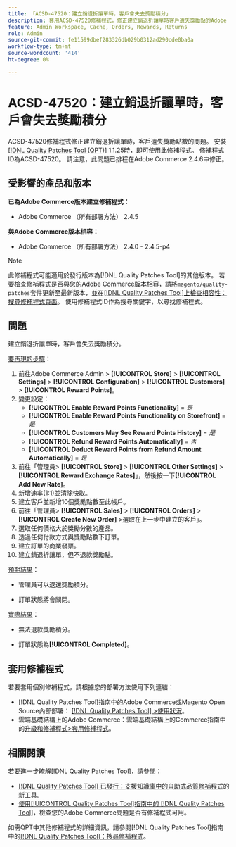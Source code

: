 ```yaml
---
title: 「ACSD-47520：建立銷退折讓單時，客戶會失去獎勵積分」
description: 套用ACSD-47520修補程式，修正建立銷退折讓單時客戶遺失獎勵點的Adobe Commerce問題。
feature: Admin Workspace, Cache, Orders, Rewards, Returns
role: Admin
source-git-commit: fe11599dbef283326db029b0312ad290cde0ba0a
workflow-type: tm+mt
source-wordcount: '414'
ht-degree: 0%

---
```


# ACSD-47520：建立銷退折讓單時，客戶會失去獎勵積分

ACSD-47520修補程式修正建立銷退折讓單時，客戶遺失獎勵點數的問題。 安裝[[!DNL Quality Patches Tool (QPT)]](https://experienceleague.adobe.com/en/docs/commerce-knowledge-base/kb/announcements/commerce-announcements/magento-quality-patches-released-new-tool-to-self-serve-quality-patches) 1.1.25時，即可使用此修補程式。 修補程式ID為ACSD-47520。 請注意，此問題已排程在Adobe Commerce 2.4.6中修正。

## 受影響的產品和版本

**已為Adobe Commerce版本建立修補程式：**
* Adobe Commerce （所有部署方法） 2.4.5

**與Adobe Commerce版本相容：**
* Adobe Commerce （所有部署方法） 2.4.0 - 2.4.5-p4

>[!NOTE]
>
>此修補程式可能適用於發行版本為[!DNL Quality Patches Tool]的其他版本。 若要檢查修補程式是否與您的Adobe Commerce版本相容，請將`magento/quality-patches`套件更新至最新版本，並在[[!DNL Quality Patches Tool]上檢查相容性：搜尋修補程式頁面](https://experienceleague.adobe.com/tools/commerce-quality-patches/index.html)。 使用修補程式ID作為搜尋關鍵字，以尋找修補程式。

## 問題

建立銷退折讓單時，客戶會失去獎勵積分。

<u>要再現的步驟</u>：

1. 前往Adobe Commerce Admin > **[!UICONTROL Store]** > **[!UICONTROL Settings]** > **[!UICONTROL Configuration]** > **[!UICONTROL Customers]** > **[!UICONTROL Reward Points]**。
1. 變更設定：
   * **[!UICONTROL Enable Reward Points Functionality]** = _是_
   * **[!UICONTROL Enable Reward Points Functionality on Storefront]** = _是_
   * **[!UICONTROL Customers May See Reward Points History]** = _是_
   * **[!UICONTROL Refund Reward Points Automatically]** = _否_
   * **[!UICONTROL Deduct Reward Points from Refund Amount Automatically]** = _是_
1. 前往「管理員> **[!UICONTROL Store]** > **[!UICONTROL Other Settings]** > **[!UICONTROL Reward Exchange Rates]**」，然後按一下&#x200B;**[!UICONTROL Add New Rate]**。
1. 新增速率(1:1)並清除快取。
1. 建立客戶並新增10個獎勵點數至此帳戶。
1. 前往「管理員> **[!UICONTROL Sales]** > **[!UICONTROL Orders]** > **[!UICONTROL Create New Order]** >選取在上一步中建立的客戶」。
1. 選取任何價格大於獎勵分數的產品。
1. 透過任何付款方式與獎勵點數下訂單。
1. 建立訂單的商業發票。
1. 建立銷退折讓單，但不退款獎勵點。

<u>預期結果</u>：

* 管理員可以退還獎勵積分。

* 訂單狀態將會關閉。

<u>實際結果</u>：

* 無法退款獎勵積分。

* 訂單狀態為&#x200B;**[!UICONTROL Completed]**。

## 套用修補程式

若要套用個別修補程式，請根據您的部署方法使用下列連結：

* [!DNL Quality Patches Tool]指南中的Adobe Commerce或Magento Open Source內部部署： [[!DNL Quality Patches Tool] >使用狀況](/help/tools/quality-patches-tool/usage.md)。
* 雲端基礎結構上的Adobe Commerce：雲端基礎結構上的Commerce指南中的[升級和修補程式>套用修補程式](https://experienceleague.adobe.com/docs/commerce-cloud-service/user-guide/develop/upgrade/apply-patches.html)。

## 相關閱讀

若要進一步瞭解[!DNL Quality Patches Tool]，請參閱：

* [[!DNL Quality Patches Tool] 已發行：支援知識庫中的自助式品質修補程式](https://experienceleague.adobe.com/en/docs/commerce-knowledge-base/kb/announcements/commerce-announcements/magento-quality-patches-released-new-tool-to-self-serve-quality-patches)的新工具。
* [使用[!UICONTROL Quality Patches Tool]指南中的 [!DNL Quality Patches Tool]](/help/tools/quality-patches-tool/patches-available-in-qpt/check-patch-for-magento-issue-with-magento-quality-patches.md)，檢查您的Adobe Commerce問題是否有修補程式可用。


如需QPT中其他修補程式的詳細資訊，請參閱[!DNL Quality Patches Tool]指南中的[[!DNL Quality Patches Tool]：搜尋修補程式](https://experienceleague.adobe.com/tools/commerce-quality-patches/index.html)。
